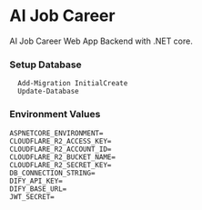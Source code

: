 # AI Job Career
AI Job Career Web App Backend with .NET core.

### Setup Database
```
  Add-Migration InitialCreate
  Update-Database
```

### Environment Values

```
ASPNETCORE_ENVIRONMENT=
CLOUDFLARE_R2_ACCESS_KEY=
CLOUDFLARE_R2_ACCOUNT_ID=
CLOUDFLARE_R2_BUCKET_NAME=
CLOUDFLARE_R2_SECRET_KEY=
DB_CONNECTION_STRING=
DIFY_API_KEY=
DIFY_BASE_URL=
JWT_SECRET=
```
